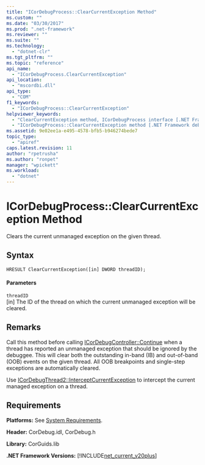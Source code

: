 ```yaml
---
title: "ICorDebugProcess::ClearCurrentException Method"
ms.custom: ""
ms.date: "03/30/2017"
ms.prod: ".net-framework"
ms.reviewer: ""
ms.suite: ""
ms.technology: 
  - "dotnet-clr"
ms.tgt_pltfrm: ""
ms.topic: "reference"
api_name: 
  - "ICorDebugProcess.ClearCurrentException"
api_location: 
  - "mscordbi.dll"
api_type: 
  - "COM"
f1_keywords: 
  - "ICorDebugProcess::ClearCurrentException"
helpviewer_keywords: 
  - "ClearCurrentException method, ICorDebugProcess interface [.NET Framework debugging]"
  - "ICorDebugProcess::ClearCurrentException method [.NET Framework debugging]"
ms.assetid: 9e02ee1a-e495-4578-bfb5-b946274bede7
topic_type: 
  - "apiref"
caps.latest.revision: 11
author: "rpetrusha"
ms.author: "ronpet"
manager: "wpickett"
ms.workload: 
  - "dotnet"
---
```

# ICorDebugProcess::ClearCurrentException Method
Clears the current unmanaged exception on the given thread.  
  
## Syntax  
  
```  
HRESULT ClearCurrentException([in] DWORD threadID);  
```  
  
#### Parameters  
 `threadID`  
 [in] The ID of the thread on which the current unmanaged exception will be cleared.  
  
## Remarks  
 Call this method before calling [ICorDebugController::Continue](../../../../docs/framework/unmanaged-api/debugging/icordebugcontroller-continue-method.md) when a thread has reported an unmanaged exception that should be ignored by the debuggee. This will clear both the outstanding in-band (IB) and out-of-band (OOB) events on the given thread. All OOB breakpoints and single-step exceptions are automatically cleared.  
  
 Use [ICorDebugThread2::InterceptCurrentException](../../../../docs/framework/unmanaged-api/debugging/icordebugthread2-interceptcurrentexception-method.md) to intercept the current managed exception on a thread.  
  
## Requirements  
 **Platforms:** See [System Requirements](../../../../docs/framework/get-started/system-requirements.md).  
  
 **Header:** CorDebug.idl, CorDebug.h  
  
 **Library:** CorGuids.lib  
  
 **.NET Framework Versions:** [!INCLUDE[net_current_v20plus](../../../../includes/net-current-v20plus-md.md)]
